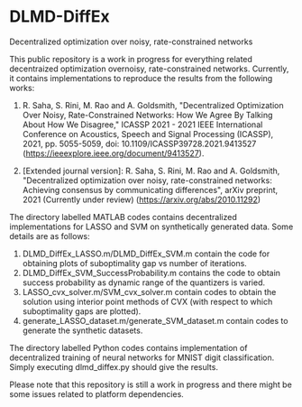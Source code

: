 # DLMD-DiffEx
Decentralized optimization over noisy, rate-constrained networks

This public repository is a work in progress for everything related decentraized optimization overnoisy, rate-constrained networks.
Currently, it contains implementations to reproduce the results from the following works:

1. R. Saha, S. Rini, M. Rao and A. Goldsmith, "Decentralized Optimization Over Noisy, Rate-Constrained Networks: How We Agree By Talking About How We Disagree," ICASSP 2021 - 2021 IEEE International Conference on Acoustics, Speech and Signal Processing (ICASSP), 2021, pp. 5055-5059, doi: 10.1109/ICASSP39728.2021.9413527 (https://ieeexplore.ieee.org/document/9413527).

2. [Extended journal version]: R. Saha, S. Rini, M. Rao and A. Goldsmith, "Decentralized optimization over noisy, rate-constrained networks: Achieving consensus by communicating differences", arXiv preprint, 2021 (Currently under review) (https://arxiv.org/abs/2010.11292)

The directory labelled MATLAB codes contains decentralized implementations for LASSO and SVM on synthetically generated data. Some details are as follows:

1. DLMD_DiffEx_LASSO.m/DLMD_DiffEx_SVM.m contain the code for obtaining plots of suboptimality gap vs number of iterations.
2. DLMD_DiffEx_SVM_SuccessProbability.m contains the code to obtain success probability as dynamic range of the quantizers is varied.
3. LASSO_cvx_solver.m/SVM_cvx_solver.m contain codes to obtain the solution using interior point methods of CVX (with respect to which suboptimality gaps are plotted).
4. generate_LASSO_dataset.m/generate_SVM_dataset.m contain codes to generate the synthetic datasets.

The directory labelled Python codes contains implementation of decentralized training of neural networks for MNIST digit classification. Simply executing dlmd_diffex.py should give the results.

Please note that this repository is still a work in progress and there might be some issues related to platform dependencies. 
